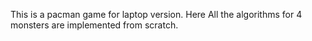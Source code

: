 This is a pacman game for laptop version. Here All the algorithms for 4 monsters are implemented from scratch. 
